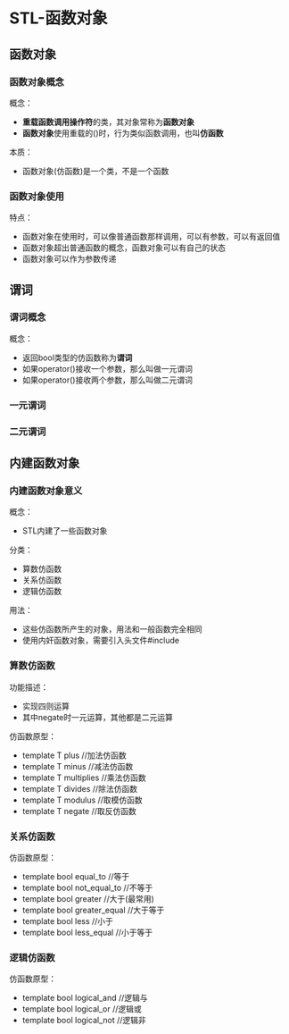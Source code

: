 # STL-函数对象
## 函数对象
### 函数对象概念
概念：  
 * **重载函数调用操作符**的类，其对象常称为**函数对象**  
 * **函数对象**使用重载的()时，行为类似函数调用，也叫**仿函数**  
  
本质：  
 * 函数对象(仿函数)是一个类，不是一个函数  
  
### 函数对象使用
特点：  
 * 函数对象在使用时，可以像普通函数那样调用，可以有参数，可以有返回值  
 * 函数对象超出普通函数的概念，函数对象可以有自己的状态  
 * 函数对象可以作为参数传递  
  
## 谓词
### 谓词概念
概念：  
 * 返回bool类型的仿函数称为**谓词**  
 * 如果operator()接收一个参数，那么叫做一元谓词  
 * 如果operator()接收两个参数，那么叫做二元谓词  
  
### 一元谓词
### 二元谓词
  
## 内建函数对象
### 内建函数对象意义
概念：  
 * STL内建了一些函数对象  
  
分类：  
 * 算数仿函数  
 * 关系仿函数  
 * 逻辑仿函数  
  
用法：  
 * 这些仿函数所产生的对象，用法和一般函数完全相同  
 * 使用内奸函数对象，需要引入头文件#include<functional>  
  
### 算数仿函数
功能描述：  
 * 实现四则运算  
 * 其中negate时一元运算，其他都是二元运算  
  
仿函数原型：  
 * template<class T> T plus<T> //加法仿函数  
 * template<class T> T minus<T> //减法仿函数  
 * template<class T> T multiplies<T> //乘法仿函数  
 * template<class T> T divides<T> //除法仿函数  
 * template<class T> T modulus<T> //取模仿函数  
 * template<class T> T negate<T> //取反仿函数  
  
### 关系仿函数
仿函数原型：  
 * template<class T> bool equal_to<T> //等于  
 * template<class T> bool not_equal_to<T> //不等于  
 * template<class T> bool greater<T> //大于(最常用)  
 * template<class T> bool greater_equal<T> //大于等于  
 * template<class T> bool less<T> //小于  
 * template<class T> bool less_equal<T> //小于等于  
  
### 逻辑仿函数
仿函数原型：  
 * template<class T> bool logical_and<T> //逻辑与  
 * template<class T> bool logical_or<T> //逻辑或  
 * template<class T> bool logical_not<T> //逻辑非  
  
